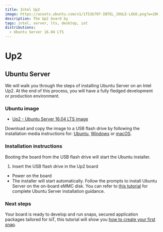 ```yaml
---
title: Intel Up2
image: https://assets.ubuntu.com/v1/1f53b707-INTEL_JOULE-LOGO.png?w=200
description: The Up2 board by
tags: intel, server, lts, desktop, iot
distributions:
  - Ubuntu Server 16.04 LTS
---
```


# Up2

## Ubuntu Server

We will walk you through the steps of installing Ubuntu Server on an Intel Up2. At the end of this process, you will have a fully fledged development or production environment.

### Ubuntu image

* [Up2 - Ubuntu Server 16.04 LTS image](https://up-community.org/media/ms1-release/ubuntu-16.04.3-server-upboard-201017-rc1-amd64.iso)

Download and copy the image to a USB flash drive by following the installation media instructions for: [Ubuntu](https://tutorials.ubuntu.com/tutorial/tutorial-create-a-usb-stick-on-ubuntu), [Windows](https://tutorials.ubuntu.com/tutorial/tutorial-create-a-usb-stick-on-windows) or [macOS](https://tutorials.ubuntu.com/tutorial/tutorial-create-a-usb-stick-on-macos).

### Installation instructions

Booting the board from the USB flash drive will start the Ubuntu installer.

1. Insert the USB flash drive in the Up2 board
* Power on the board
* The installer will start automatically. Follow the prompts to install Ubuntu Server on the on-board eMMC disk. You can refer to [this tutorial](https://tutorials.ubuntu.com/tutorial/tutorial-install-ubuntu-server#4) for complete Ubuntu Server installation guidance.

### Next steps

Your board is ready to develop and run snaps, secured application packages tailored for IoT, this tutorial will show you [how to create your first snap](https://tutorials.ubuntu.com/tutorial/create-your-first-snap).
